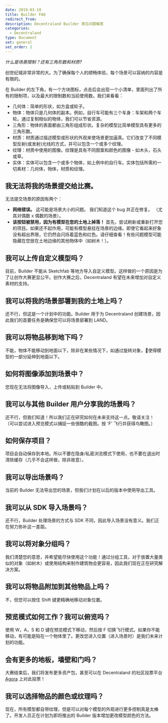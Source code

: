 ```yaml
---
date: 2019-03-19
title: Builder FAQ
redirect_from:
description: Decentraland Builder 常见问题解答
categories:
  - Decentraland
type: Document
set: general
set_order: 2
---
```


_什么是场景限制？还有三角形数和材质?_

创世纪城非常非常的大。为了确保每个人的顺畅体验，每个场景可以容纳的内容是有限的。

在 Builder 的左下角，有一个方块图标，点击后会出现一个小清单，里面列出了所有的限制项，以及最大的限制数和当前使用数。我们来看看：

* 几何体：简单的形状，如方盒或轮子。
* 物体：物体只是几何体的副本。例如，自行车可能有三个车身：车架和两个车轮。通过复制相似的物体，我们可以节省资源。
* 三角形：物体的表面都由三角形组成形状。复杂的模型比简单模型具有更多的三角形数。
* 材质：材质通过描述模型或形状的外观来使场景更加逼真。它们改变了不同模型反射(或发射)光线的方式，并可以包含一个或多个纹理。
* 纹理：材质中使用的图像。纹理是具有不同图案和颜色的图像 - 如木头，石头或草。
* 实体：实体可以包含一个或多个物体，如上例中的自行车。实体包括所需的一切素材：几何体，物体，材质和纹理。

## 我无法将我的场景提交给比赛。

无法提交场景的原因有两个：
* **网络错误。** 这可能是场景大小的问题。 我们知道这个 bug 并正在修复。 （尤其对偶数 x 偶数的场景）。
* **该按钮被禁用，因为有模型在您的土地上掉落！**
首先，尝试刷新或重新打开您的项目。如果还不起作用，可能有模型悬挂在场景的边缘。即使它看起来好象没有超出界限，它仍然会闪烁着蓝色和红色。请仔细查看！有些问题模型可能隐藏在您放在土地边缘的其他物体中（如树木！）。

## 我可以上传自定义模型吗？

目前，Builder 不能从 Sketchfab 等地方导入自定义模型。这样做的一个原因是为了让创作大赛更显公平。创作大赛之后，Decentraland 有望在未来增加对自定义素材的支持。

## 我可以将我的场景部署到我的土地上吗？

还不行，但这是一个计划中的功能。Builder 用于为 Decentraland 创建场景，因此我们的首要任务是确保您可以将场景部署到 LAND。

## 我可以将物品移到地下吗？

不能，物体不能移动到地面以下，除非在某些情况下，如通过旋转对象，使得模型的一部分延伸到地面以下。

## 如何将图像添加到场景中？

您现在无法将图像导入，上传或粘贴到 Builder 中。

## 我可以与其他 Builder 用户分享我的场景吗？

还不行，但我们知道！所以我们正在研究如何在未来支持这一点。敬请关注！ （可以尝试进入预览模式以捕捉一些很酷的截图。按 'F' 飞行并获得鸟瞰图。）

## 如何保存项目？

项目会自动保存到本地。所以不要在隐身/私密浏览模式下使用，也不要在退出时清除缓存（几乎不会这样做，除非故意）。

## 我可以导出场景吗？

当前的 Builder 无法导出您的场景，但我们计划在以后的版本中使用导出工具。

## 我可以从 SDK 导入场景吗？

还不行，Builder 处理场景的方式与 SDK 不同，因此导入场景没有意义。我们正在努力弥补这一差距。

## 我可以将对象分组吗？

我们清楚您的意思，并希望能尽快使用这个功能！通过分组工具，对于放置大量类似的对象（如树木）或使用结构来制作建筑物会更容易，因此我们现在正在研究解决方案。

## 我可以将物品附加到其他物品上吗？

不，但您可以按住 Shift 键更精确地移动对象位置。

## 预览模式如何工作？我可以俯览吗？

使用 W，A，S 和 D 键在预览模式下移动，然后按 F 切换飞行模式。如果你不能移动，有可能是陷在一个物体里了。更改您进入位置（进入场景时）是我们未来计划的功能。

## 会有更多的地板，墙壁和门吗？

大赛结束后，我们将发布更多资产包，甚至可以在 Decentraland 的社区投票平台 [Agora](https://agora.decentraland.org) 上对此投票！

## 我可以选择物品的颜色或纹理吗？

现在，所有模型都自带纹理，但是可以对每个模型的外观进行更多控制真是太棒了。开发人员正在计划为即将推出的 Builder 版本增加更改模型颜色的方法。